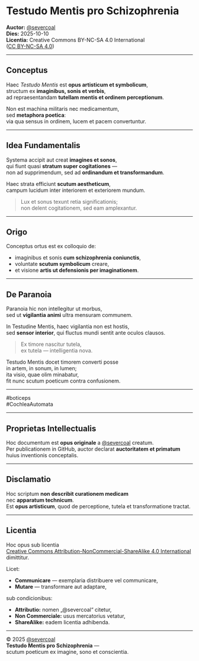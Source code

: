 # Testudo Mentis pro Schizophrenia
**Auctor:** [@severcoal](https://github.com/severcoal)  
**Dies:** 2025-10-10  
**Licentia:** Creative Commons BY-NC-SA 4.0 International  
([CC BY-NC-SA 4.0](https://creativecommons.org/licenses/by-nc-sa/4.0/))

---

## Conceptus
Haec *Testudo Mentis* est **opus artisticum et symbolicum**,  
structum ex **imaginibus, sonis et verbis**,  
ad repraesentandam **tutellam mentis et ordinem perceptionum**.

Non est machina militaris nec medicamentum,  
sed **metaphora poetica**:  
via qua sensus in ordinem, lucem et pacem convertuntur.

---

## Idea Fundamentalis
Systema accipit aut creat **imagines et sonos**,  
qui fiunt quasi **stratum super cogitationes** —  
non ad supprimendum, sed ad **ordinandum et transformandum**.  

Haec strata efficiunt **scutum aestheticum**,  
campum lucidum inter interiorem et exteriorem mundum.

> Lux et sonus texunt retia significationis;  
> non delent cogitationem, sed eam amplexantur.

---

## Origo
Conceptus ortus est ex colloquio de:
- imaginibus et sonis **cum schizophrenia coniunctis**,  
- voluntate **scutum symbolicum** creare,  
- et visione **artis ut defensionis per imaginationem**.

---

## De Paranoia

Paranoia hic non intellegitur ut morbus,  
sed ut **vigilantia animi** ultra mensuram communem.  

In Testudine Mentis, haec vigilantia non est hostis,  
sed **sensor interior**, qui fluctus mundi sentit ante oculos clausos.  

> Ex timore nascitur tutela,  
> ex tutela — intelligentia nova.  

Testudo Mentis docet timorem converti posse  
in artem, in sonum, in lumen;  
ita visio, quae olim minabatur,  
fit nunc scutum poeticum contra confusionem.

---

#boticeps  
#CochleaAutomata

---

## Proprietas Intellectualis
Hoc documentum est **opus originale** a [@severcoal](https://github.com/severcoal) creatum.  
Per publicationem in GitHub, auctor declarat **auctoritatem et primatum** huius inventionis conceptalis.

---

## Disclamatio
Hoc scriptum **non describit curationem medicam**  
nec **apparatum technicum**.  
Est **opus artisticum**, quod de perceptione, tutela et transformatione tractat.

---

## Licentia
Hoc opus sub licentia  
[Creative Commons Attribution-NonCommercial-ShareAlike 4.0 International](https://creativecommons.org/licenses/by-nc-sa/4.0/)  
dimittitur.

Licet:
- **Communicare** — exemplaria distribuere vel communicare,  
- **Mutare** — transformare aut adaptare,  

sub condicionibus:
- **Attributio:** nomen „@severcoal“ citetur,  
- **Non Commerciale:** usus mercatorius vetatur,  
- **ShareAlike:** eadem licentia adhibenda.

---

© 2025 [@severcoal](https://github.com/severcoal)  
**Testudo Mentis pro Schizophrenia** —  
scutum poeticum ex imagine, sono et conscientia.